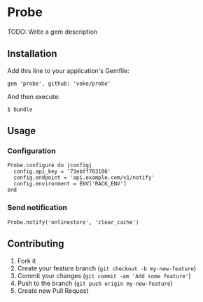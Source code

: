 # Probe

TODO: Write a gem description

## Installation

Add this line to your application's Gemfile:

    gem 'probe', github: 'voke/probe'

And then execute:

    $ bundle

## Usage

### Configuration

    Probe.configure do |config|
      config.api_key = '73ebff703106'
      config.endpoint = 'api.example.com/v1/notify'
      config.environment = ENV['RACK_ENV']
    end

### Send notification

    Probe.notify('onlinestore', 'clear_cache')

## Contributing

1. Fork it
2. Create your feature branch (`git checkout -b my-new-feature`)
3. Commit your changes (`git commit -am 'Add some feature'`)
4. Push to the branch (`git push origin my-new-feature`)
5. Create new Pull Request
